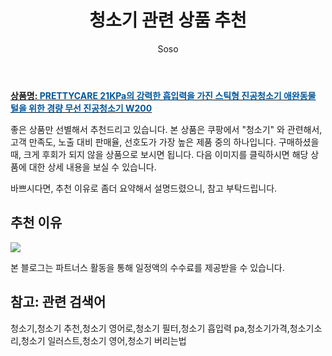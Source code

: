 ﻿---
layout: post
title:  "청소기 관련 상품 추천"
author: Soso
categories: [ 디지털/가전 ]
tags: [청소기,청소기 추천,청소기 영어로,청소기 필터,청소기 흡입력 pa,청소기가격,청소기소리,청소기 일러스트,청소기 영어,청소기 버리는법]
image: https://ads-partners.coupang.com/image1/X0bCm7Pmg-lsCWgGX5lPT9l60RCJpfa14wWgFJk3X4mxu8KKGnbTEKCx4SVKQfIImYSThVCbsPTalzj2fUqr7_EayQS1Ew05e7d68LqsXsqEjuyUImYbGoysiJEeZSPUsNbJ4UTB4GckYF-_AbLJUjB8C1ELnC9DM6gIqOSBhUHkyrAD5OaBDvyZgdSmcwElIp3ovIhdr3WTOsJ8WWlZ2OhrDy30PHsNeumPwxsLU4RhweQ7NBpqnBrGqzm1jGfnIgJe1LoSQ7KS9f2lW1reKTqbU3_pSmJPeQ8Zk1Pl6gAmCq461m4= 
description: "쿠팡에서 청소기 관련 상품으로 가장 고객 선호도가 높은 제품 중 하나입니다."
---

<a href="https://link.coupang.com/re/AFFSDP?lptag=AF5673682&pageKey=7266003702&itemId=18518867426&vendorItemId=85657565038&traceid=V0-153-1d2ddc1bda847571&requestid=20240131144728786239429745&token=31850C%7CMIXED"><b>상품명: <font color='#01579B'>PRETTYCARE 21KPa의 강력한 흡입력을 가진 스틱형 진공청소기 애완동물 털을 위한 경량 무선 진공청소기 W200</font></b></a>

좋은 상품만 선별해서 추천드리고 있습니다.
본 상품은 쿠팡에서 "청소기" 와 관련해서, 고객 만족도, 노출 대비 판매율, 선호도가 가장 높은 제품 중의 하나입니다.
구매하셨을 때, 크게 후회가 되지 않을 상품으로 보시면 됩니다. 
다음 이미지를 클릭하시면 해당 상품에 대한 상세 내용을 보실 수 있습니다.

바쁘시다면, 추천 이유로 좀더 요약해서 설명드렸으니, 참고 부탁드립니다.

## 추천 이유 

<a href="https://link.coupang.com/re/AFFSDP?lptag=AF5673682&pageKey=7266003702&itemId=18518867426&vendorItemId=85657565038&traceid=V0-153-1d2ddc1bda847571&requestid=20240131144728786239429745&token=31850C%7CMIXED"><img src="https://thumbnail6.coupangcdn.com/thumbnails/remote/q89/image/vendor_inventory/0000/banner/BANNER_TOP_CE_BADGE_20231229.jpg"></a> 

본 블로그는 파트너스 활동을 통해 일정액의 수수료를 제공받을 수 있습니다.

## 참고: 관련 검색어    
청소기,청소기 추천,청소기 영어로,청소기 필터,청소기 흡입력 pa,청소기가격,청소기소리,청소기 일러스트,청소기 영어,청소기 버리는법